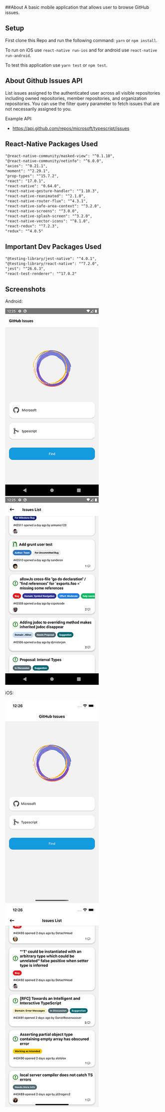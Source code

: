 ##About
A basic mobile application that allows user to browse GitHub issues.

## Setup
First clone this Repo and run the following command:
`yarn` or `npm install`.

To run on iOS use `react-native run-ios` and for android use `react-native run-android`.

To test this application use `yarn test` or `npm test`.

## About Github Issues API
List issues assigned to the authenticated user across all visible repositories including owned repositories, member repositories, and organization repositories. You can use the filter query parameter to fetch issues that are not necessarily assigned to you.

Example API:
* https://api.github.com/repos/microsoft/typescript/issues

## React-Native Packages Used
    "@react-native-community/masked-view": "^0.1.10",
    "@react-native-community/netinfo": "^6.0.0",
    "axios": "^0.21.1",
    "moment": "^2.29.1",
    "prop-types": "^15.7.2",
    "react": "17.0.1",
    "react-native": "0.64.0",
    "react-native-gesture-handler": "^1.10.3",
    "react-native-reanimated": "^2.1.0",
    "react-native-router-flux": "^4.3.1",
    "react-native-safe-area-context": "^3.2.0",
    "react-native-screens": "^3.0.0",
    "react-native-splash-screen": "^3.2.0",
    "react-native-vector-icons": "^8.1.0",
    "react-redux": "^7.2.3",
    "redux": "^4.0.5"
    
## Important Dev Packages Used
    "@testing-library/jest-native": "^4.0.1",
    "@testing-library/react-native": "^7.2.0",
    "jest": "^26.6.3",
    "react-test-renderer": "^17.0.2"
    
## Screenshots
Android:

![Screenshot](Screenshot_android1.png "Screenshot Android")
![Screenshot](Screenshot_android2.png "Screenshot Android")

iOS:

![Screenshot](Screenshot_ios1.png "Screenshot iOS")
![Screenshot](Screenshot_ios2.png "Screenshot iOS")



